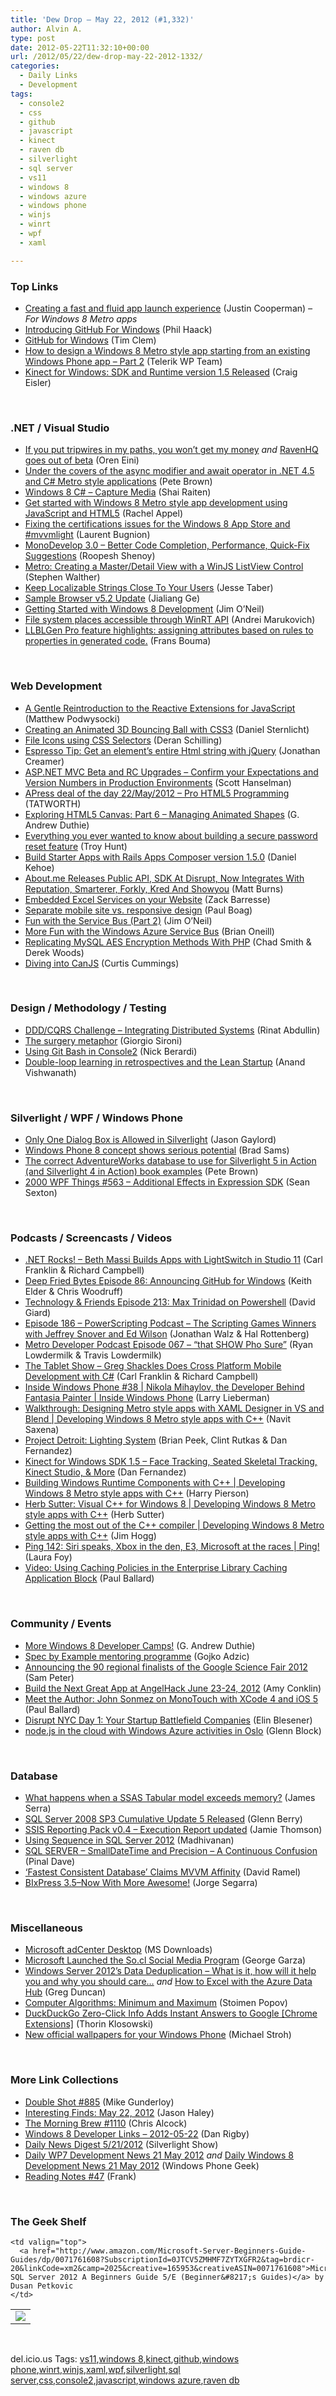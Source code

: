 ```yaml
---
title: 'Dew Drop – May 22, 2012 (#1,332)'
author: Alvin A.
type: post
date: 2012-05-22T11:32:10+00:00
url: /2012/05/22/dew-drop-may-22-2012-1332/
categories:
  - Daily Links
  - Development
tags:
  - console2
  - css
  - github
  - javascript
  - kinect
  - raven db
  - silverlight
  - sql server
  - vs11
  - windows 8
  - windows azure
  - windows phone
  - winjs
  - winrt
  - wpf
  - xaml

---
```

### <a name="top"></a>Top Links

  * [Creating a fast and fluid app launch experience][1] (Justin Cooperman) _– For Windows 8 Metro apps_
  * [Introducing GitHub For Windows][2] (Phil Haack)
  * [GitHub for Windows][3] (Tim Clem)
  * [How to design a Windows 8 Metro style app starting from an existing Windows Phone app – Part 2][4] (Telerik WP Team)
  * [Kinect for Windows: SDK and Runtime version 1.5 Released][5] (Craig Eisler)

&#160;

### <a name="dotnet"></a>.NET / Visual Studio

  * [If you put tripwires in my paths, you won’t get my money][6] _and_ [RavenHQ goes out of beta][7] (Oren Eini)
  * [Under the covers of the async modifier and await operator in .NET 4.5 and C# Metro style applications][8] (Pete Brown)
  * [Windows 8 C# – Capture Media][9] (Shai Raiten)
  * [Get started with Windows 8 Metro style app development using JavaScript and HTML5][10] (Rachel Appel)
  * [Fixing the certifications issues for the Windows 8 App Store and #mvvmlight][11] (Laurent Bugnion)
  * [MonoDevelop 3.0 – Better Code Completion, Performance, Quick-Fix Suggestions][12] (Roopesh Shenoy)
  * [Metro: Creating a Master/Detail View with a WinJS ListView Control][13] (Stephen Walther)
  * [Keep Localizable Strings Close To Your Users][14] (Jesse Taber)
  * [Sample Browser v5.2 Update][15] (Jialiang Ge)
  * [Getting Started with Windows 8 Development][16] (Jim O&#8217;Neil)
  * [File system places accessible through WinRT API][17] (Andrei Marukovich)
  * [LLBLGen Pro feature highlights: assigning attributes based on rules to properties in generated code.][18] (Frans Bouma)

&#160;

### <a name="web"></a>Web Development

  * [A Gentle Reintroduction to the Reactive Extensions for JavaScript][19] (Matthew Podwysocki)
  * [Creating an Animated 3D Bouncing Ball with CSS3][20] (Daniel Sternlicht)
  * [File Icons using CSS Selectors][21] (Deran Schilling)
  * [Espresso Tip: Get an element’s entire Html string with jQuery][22] (Jonathan Creamer)
  * [ASP.NET MVC Beta and RC Upgrades &#8211; Confirm your Expectations and Version Numbers in Production Environments][23] (Scott Hanselman)
  * [APress deal of the day 22/May/2012 &#8211; Pro HTML5 Programming][24] (TATWORTH)
  * [Exploring HTML5 Canvas: Part 6 &#8211; Managing Animated Shapes][25] (G. Andrew Duthie)
  * [Everything you ever wanted to know about building a secure password reset feature][26] (Troy Hunt)
  * [Build Starter Apps with Rails Apps Composer version 1.5.0][27] (Daniel Kehoe)
  * [About.me Releases Public API, SDK At Disrupt, Now Integrates With Reputation, Smarterer, Forkly, Kred And Showyou][28] (Matt Burns)
  * [Embedded Excel Services on your Website][29] (Zack Barresse)
  * [Separate mobile site vs. responsive design][30] (Paul Boag)
  * [Fun with the Service Bus (Part 2)][31] (Jim O&#8217;Neil)
  * [More Fun with the Windows Azure Service Bus][32] (Brian Oneill)
  * [Replicating MySQL AES Encryption Methods With PHP][33] (Chad Smith & Derek Woods)
  * [Diving into CanJS][34] (Curtis Cummings)

&#160;

### <a name="design"></a>Design / Methodology / Testing

  * [DDD/CQRS Challenge &#8211; Integrating Distributed Systems][35] (Rinat Abdullin)
  * [The surgery metaphor][36] (Giorgio Sironi)
  * [Using Git Bash in Console2][37] (Nick Berardi)
  * [Double-loop learning in retrospectives and the Lean Startup][38] (Anand Vishwanath)

&#160;

### <a name="silverlight"></a>Silverlight / WPF / Windows Phone

  * [Only One Dialog Box is Allowed in Silverlight][39] (Jason Gaylord)
  * [Windows Phone 8 concept shows serious potential][40] (Brad Sams)
  * [The correct AdventureWorks database to use for Silverlight 5 in Action (and Silverlight 4 in Action) book examples][41] (Pete Brown)
  * <a href="http://wpf.2000things.com/2012/05/22/563-additional-effects-in-expression-sdk/" target="_blank">2000 WPF Things #563 – Additional Effects in Expression SDK</a> (Sean Sexton)

&#160;

### <a name="podcasts"></a>Podcasts / Screencasts / Videos

  * <a href="http://www.dotnetrocks.com/default.aspx?ShowNum=769" target="_blank">.NET Rocks! &#8211; Beth Massi Builds Apps with LightSwitch in Studio 11</a> (Carl Franklin & Richard Campbell)
  * <a href="http://feedproxy.google.com/~r/deepfriedbytes/~3/ANjN47pu6JY/" target="_blank">Deep Fried Bytes Episode 86: Announcing GitHub for Windows</a> (Keith Elder & Chris Woodruff)
  * <a href="http://feedproxy.google.com/~r/TechnologyAndFriends/~3/JyRVlqBgY-I/tf213.aspx" target="_blank">Technology & Friends Episode 213: Max Trinidad on Powershell</a> (David Giard)
  * [Episode 186 &#8211; PowerScripting Podcast &#8211; The Scripting Games Winners with Jeffrey Snover and Ed Wilson][42] (Jonathan Walz & Hal Rottenberg)
  * <a href="http://feedproxy.google.com/~r/WindowsPhoneDevPodcast/~3/ggmHPlDc93Y/" target="_blank">Metro Developer Podcast Episode 067 – “that SHOW Pho Sure”</a> (Ryan Lowdermilk & Travis Lowdermilk)
  * <a href="http://www.thetabletshow.com/default.aspx?ShowNum=33" target="_blank">The Tablet Show &#8211; Greg Shackles Does Cross Platform Mobile Development with C#</a> (Carl Franklin & Richard Campbell)
  * [Inside Windows Phone #38 | Nikola Mihaylov, the Developer Behind Fantasia Painter | Inside Windows Phone][43] (Larry Lieberman)
  * [Walkthrough: Designing Metro style apps with XAML Designer in VS and Blend | Developing Windows 8 Metro style apps with C++][44] (Navit Saxena)
  * [Project Detroit: Lighting System][45] (Brian Peek, Clint Rutkas & Dan Fernandez)
  * [Kinect for Windows SDK 1.5 &#8211; Face Tracking, Seated Skeletal Tracking, Kinect Studio, & More][46] (Dan Fernandez)
  * [Building Windows Runtime Components with C++ | Developing Windows 8 Metro style apps with C++][47] (Harry Pierson)
  * [Herb Sutter: Visual C++ for Windows 8 | Developing Windows 8 Metro style apps with C++][48] (Herb Sutter)
  * [Getting the most out of the C++ compiler | Developing Windows 8 Metro style apps with C++][49] (Jim Hogg)
  * [Ping 142: Siri speaks, Xbox in the den, E3, Microsoft at the races | Ping!][50] (Laura Foy)
  * [Video: Using Caching Policies in the Enterprise Library Caching Application Block][51] (Paul Ballard)

&#160;

### <a name="events"></a>Community / Events

  * [More Windows 8 Developer Camps!][52] (G. Andrew Duthie)
  * [Spec by Example mentoring programme][53] (Gojko Adzic)
  * [Announcing the 90 regional finalists of the Google Science Fair 2012][54] (Sam Peter)
  * [Build the Next Great App at AngelHack June 23-24, 2012][55] (Amy Conklin)
  * [Meet the Author: John Sonmez on MonoTouch with XCode 4 and iOS 5][56] (Paul Ballard)
  * [Disrupt NYC Day 1: Your Startup Battlefield Companies][57] (Elin Blesener)
  * [node.js in the cloud with Windows Azure activities in Oslo][58] (Glenn Block)

&#160;

### <a name="sql"></a>Database

  * [What happens when a SSAS Tabular model exceeds memory?][59] (James Serra)
  * [SQL Server 2008 SP3 Cumulative Update 5 Released][60] (Glenn Berry)
  * [SSIS Reporting Pack v0.4 – Execution Report updated][61] (Jamie Thomson)
  * [Using Sequence in SQL Server 2012][62] (Madhivanan)
  * [SQL SERVER – SmallDateTime and Precision – A Continuous Confusion][63] (Pinal Dave)
  * [&#8216;Fastest Consistent Database&#8217; Claims MVVM Affinity][64] (David Ramel)
  * [BIxPress 3.5–Now With More Awesome!][65] (Jorge Segarra)

&#160;

### <a name="misc"></a>Miscellaneous

  * [Microsoft adCenter Desktop][66] (MS Downloads)
  * [Microsoft Launched the So.cl Social Media Program][67] (George Garza)
  * [Windows Server 2012&#8217;s Data Deduplication &#8211; What is it, how will it help you and why you should care&#8230;][68] _and_ [How to Excel with the Azure Data Hub][69] (Greg Duncan)
  * [Computer Algorithms: Minimum and Maximum][70] (Stoimen Popov)
  * [DuckDuckGo Zero-Click Info Adds Instant Answers to Google [Chrome Extensions]][71] (Thorin Klosowski)
  * [New official wallpapers for your Windows Phone][72] (Michael Stroh)

&#160;

### <a name="links"></a>More Link Collections

  * [Double Shot #885][73] (Mike Gunderloy)
  * <a href="http://jasonhaley.com/blog/post.aspx?id=daa15fa7-2e72-4264-bed4-84ac2dd512a5" target="_blank">Interesting Finds: May 22, 2012</a> (Jason Haley)
  * [The Morning Brew #1110][74] (Chris Alcock)
  * [Windows 8 Developer Links – 2012-05-22][75] (Dan Rigby)
  * [Daily News Digest 5/21/2012][76] (Silverlight Show)
  * [Daily WP7 Development News 21 May 2012][77] _and_ [Daily Windows 8 Development News 21 May 2012][78] (Windows Phone Geek)
  * <a href="http://www.frankysnotes.com/2012/05/reading-notes-47.html" target="_blank">Reading Notes #47</a> (Frank)

&#160;

### <a name="shelf"></a>The Geek Shelf

<table border="0" cellspacing="0" cellpadding="0">
  <tr>
    <td>
      <img data-recalc-dims="1" decoding="async" src="https://i0.wp.com/ecx.images-amazon.com/images/I/51qz9zpD2TL._SL160_.jpg?w=660" />
    </td>
    
    <td valign="top">
      <a href="http://www.amazon.com/Microsoft-Server-Beginners-Guide-Guides/dp/0071761608?SubscriptionId=0JTCV5ZMHMF7ZYTXGFR2&tag=brdicr-20&linkCode=xm2&camp=2025&creative=165953&creativeASIN=0071761608">Microsoft SQL Server 2012 A Beginners Guide 5/E (Beginner&#8217;s Guides)</a> by Dusan Petkovic
    </td>
  </tr>
</table>

&#160;

<div style="padding-bottom: 0px; margin: 0px; padding-left: 0px; padding-right: 0px; display: inline; float: none; padding-top: 0px" id="scid:0767317B-992E-4b12-91E0-4F059A8CECA8:6be24f5d-4922-4310-8d38-b5886ddf428b" class="wlWriterEditableSmartContent">
  del.icio.us Tags: <a href="http://del.icio.us/popular/vs11" rel="tag">vs11</a>,<a href="http://del.icio.us/popular/windows+8" rel="tag">windows 8</a>,<a href="http://del.icio.us/popular/kinect" rel="tag">kinect</a>,<a href="http://del.icio.us/popular/github" rel="tag">github</a>,<a href="http://del.icio.us/popular/windows+phone" rel="tag">windows phone</a>,<a href="http://del.icio.us/popular/winrt" rel="tag">winrt</a>,<a href="http://del.icio.us/popular/winjs" rel="tag">winjs</a>,<a href="http://del.icio.us/popular/xaml" rel="tag">xaml</a>,<a href="http://del.icio.us/popular/wpf" rel="tag">wpf</a>,<a href="http://del.icio.us/popular/silverlight" rel="tag">silverlight</a>,<a href="http://del.icio.us/popular/sql+server" rel="tag">sql server</a>,<a href="http://del.icio.us/popular/css" rel="tag">css</a>,<a href="http://del.icio.us/popular/console2" rel="tag">console2</a>,<a href="http://del.icio.us/popular/javascript" rel="tag">javascript</a>,<a href="http://del.icio.us/popular/windows+azure" rel="tag">windows azure</a>,<a href="http://del.icio.us/popular/raven+db" rel="tag">raven db</a>
</div>

 [1]: http://blogs.msdn.com/b/windowsappdev/archive/2012/05/21/creating-a-fast-and-fluid-app-launch-experience.aspx
 [2]: http://feeds.haacked.com/~r/haacked/~3/dwTNIDM73HA/introducing-github-for-windows.aspx
 [3]: https://github.com/blog/1127-github-for-windows
 [4]: http://feedproxy.google.com/~r/Telerik/~3/vDBtyxmV6W4/how-to-design-a-windows-8-metro-style-app-starting-from-an-existing-windows-phone-app-part-2.aspx
 [5]: http://blogs.msdn.com/b/kinectforwindows/archive/2012/05/21/kinect-for-windows-runtime-and-sdk-version-1-5-released.aspx
 [6]: http://feedproxy.google.com/~r/AyendeRahien/~3/qvSnWXZYCRc/if-you-put-tripwires-in-my-paths-you-wonrsquo-t-get-my-money
 [7]: http://feedproxy.google.com/~r/AyendeRahien/~3/q_qQlvcu1m0/ravenhq-goes-out-of-beta
 [8]: http://feedproxy.google.com/~r/PeteBrown/~3/PMg4QQkGpz4/under-the-covers-of-the-async-modifier-and-await-operator-in-net-45-and-c-metro-style-applications
 [9]: http://feedproxy.google.com/~r/ShaiRaiten/~3/dCNQSCLKFDM/windows-8-c-capture-media.aspx
 [10]: http://feedproxy.google.com/~r/RachelAppel/~3/FwePHM7gNyg/get-started-with-windows-8-metro-style-app-development-using-javascript-and-html5
 [11]: http://feedproxy.google.com/~r/galasoft/~3/AQRw3cbH1ds/fixing-the-certifications-issues-for-the-windows-8-app-store.aspx
 [12]: http://www.infoq.com/news/2012/05/monodevelop-3
 [13]: http://feedproxy.google.com/~r/StephenWalther/~3/9_vtYcceTTU/metro-creating-a-masterdetail-view-with-a-winjs-listview-control.aspx
 [14]: http://geekswithblogs.net/GruffCode/archive/2012/05/21/keep-localizable-strings-close-to-your-users.aspx
 [15]: http://blogs.msdn.com/b/codefx/archive/2012/05/21/sample-browser-v5-2-update.aspx
 [16]: http://blogs.msdn.com/b/jimoneil/archive/2012/05/21/getting-started-with-windows-8-development.aspx
 [17]: http://lunarfrog.com/blog/2012/05/21/winrt-folders-access/
 [18]: http://feedproxy.google.com/~r/FransBouma/~3/dc-aIbrTOSg/llblgen-pro-feature-highlights-assigning-attributes-based-on-rules-to-properties-in-generated-code.aspx
 [19]: http://feedproxy.google.com/~r/CodeBetter/~3/Ma5kmHcv6nc/
 [20]: http://tympanus.net/codrops/2012/05/22/creating-an-animated-3d-bouncing-ball-with-css3/
 [21]: http://feedproxy.google.com/~r/derans/~3/GMoueeKoldo/file-icons-using-css-selectors.html
 [22]: http://feedproxy.google.com/~r/FreshBrewedCode/~3/aGdRJ6GE-MY/
 [23]: http://feedproxy.google.com/~r/ScottHanselman/~3/zRxwspPBvxQ/ASPNETMVCBetaAndRCUpgradesConfirmYourExpectationsAndVersionNumbersInProductionEnvironments.aspx
 [24]: http://geekswithblogs.net/TATWORTH/archive/2012/05/22/apress-deal-of-the-day-22may2012---pro-html5-programming.aspx
 [25]: http://feeds.devhammer.net/~r/devhammer/~3/L5ieo8WSNfs/exploring-html5-canvas-part-6---managing-animated-shapes
 [26]: http://feedproxy.google.com/~r/TroyHunt/~3/eyiTUH6WjqE/everything-you-ever-wanted-to-know.html
 [27]: http://feedproxy.google.com/~r/Rubyflow/~3/v9k08UD1bIw/7732-build-starter-apps-with-rails-apps-composer-version-1-5-0
 [28]: http://feedproxy.google.com/~r/Techcrunch/~3/Rz8om3uba0Y/
 [29]: http://blogs.msdn.com/b/mvpawardprogram/archive/2012/05/21/embedded-excel-services-on-your-website.aspx
 [30]: http://boagworld.com/mobile-web/separate-mobile-site-vs-responsive-design/
 [31]: http://blogs.msdn.com/b/jimoneil/archive/2012/05/21/fun-with-the-service-bus-part-2.aspx
 [32]: http://feeds.dzone.com/~r/zones/dotnet/~3/7HQcNfcHOY4/more-fun-windows-azure-service
 [33]: http://coding.smashingmagazine.com/2012/05/20/replicating-mysql-aes-encryption-methods-with-php/
 [34]: http://feedproxy.google.com/~r/nettuts/~3/kA1zFDDzUPI/
 [35]: http://feeds.abdullin.com/~r/RinatAbdullin/~3/7svSemKeNGc/dddcqrs-challenge-integrating-distributed-systems.html
 [36]: http://feeds.dzone.com/~r/zones/agile/~3/Op2gxASS6Ms/surgery-metaphor
 [37]: http://feedproxy.google.com/~r/coderjournal/~3/n7fWSH-qpcI/
 [38]: http://www.infoq.com/news/2012/05/double_loop
 [39]: http://feeds.jasongaylord.com/~r/JasonNGaylord/~3/lL1IMKIe0M8/only-one-dialog-box-is-allowed-in-silverlight
 [40]: http://www.neowin.net/news/windows-phone-8-concept-shows-serious-potential
 [41]: http://feedproxy.google.com/~r/PeteBrown/~3/5BWt1QZtifU/the-correct-adventureworks-database-to-use-for-silverlight-5-in-action-and-silverlight-4-in-action-book-examples
 [42]: http://feedproxy.google.com/~r/Powerscripting/~3/r22adEWR1zA/episode-186-power-scripting-podcast-the-scripting-games-winners-with-jeffrey-snover-and-ed-wilson
 [43]: http://channel9.msdn.com/Shows/Inside+Windows+Phone/Inside-Windows-Phone-38--Nikola-Mihaylov-the-Developer-Behind-Fantasia-Painter
 [44]: http://channel9.msdn.com/Events/Windows-Camp/Developing-Windows-8-Metro-style-apps-in-Cpp/Blend-and-XAML
 [45]: http://channel9.msdn.com/coding4fun/articles/Project-Detroit-Lighting-System
 [46]: http://channel9.msdn.com/posts/Kinect-for-Windows-SDK-15-Face-Tracking-Seated-Skeletal-Tracking-Kinect-Studio--More
 [47]: http://channel9.msdn.com/Events/Windows-Camp/Developing-Windows-8-Metro-style-apps-in-Cpp/Building-Windows-Runtime-Components-with-Cpp
 [48]: http://channel9.msdn.com/Events/Windows-Camp/Developing-Windows-8-Metro-style-apps-in-Cpp/Cpp-for-the-Windows-Runtime
 [49]: http://channel9.msdn.com/Events/Windows-Camp/Developing-Windows-8-Metro-style-apps-in-Cpp/Getting-the-most-out-of-the-MSVC-compiler-AutoVectorizer
 [50]: http://channel9.msdn.com/Shows/PingShow/Ping-142-Siri-speaks-Xbox-in-the-den-E3-Microsoft-at-the-races
 [51]: http://blog.pluralsight.com/2012/05/21/video-using-caching-policies-in-the-enterprise-library-caching-application-block/
 [52]: http://feeds.devhammer.net/~r/devhammer/~3/pRyAOW5RMAg/more-windows-8-developer-camps
 [53]: http://gojko.net/2012/05/21/spec-by-example-mentoring-programme/
 [54]: http://feedproxy.google.com/~r/blogspot/MKuf/~3/7x3PJ4QaCwM/announcing-90-regional-finalists-of.html
 [55]: http://blogs.msdn.com/b/windowsazure/archive/2012/05/21/build-the-next-great-app-at-angelhack-june-23-24-2012.aspx
 [56]: http://blog.pluralsight.com/2012/05/21/meet-the-author-john-sonmez-on-monotouch-with-xcode-4-and-ios5/
 [57]: http://feedproxy.google.com/~r/Techcrunch/~3/lSaiUxdpVrk/
 [58]: http://feedproxy.google.com/~r/CodeBetter/~3/RD0JNdHjhGo/
 [59]: http://feedproxy.google.com/~r/sqlserverpedia/~3/5u3eGW-FABU/
 [60]: http://www.sqlservercentral.com/blogs/glennberry/2012/05/21/sql-server-2008-sp3-cumulative-update-5-released/
 [61]: http://feedproxy.google.com/~r/jamiet/~3/4zRe5uoejBU/ssis-reporting-pack-v0-4-execution-report-updated.aspx
 [62]: http://feedproxy.google.com/~r/sqlservercurry/blog/~3/kyO6cC1ObLY/using-sequence-in-sql-server-2012.html
 [63]: http://blog.sqlauthority.com/2012/05/22/sql-server-smalldatetime-and-precision-a-continuous-confusion/
 [64]: http://visualstudiomagazine.com/blogs/data-driver/2012/05/fastest-consistent-database-claims-mvvm-affinity.aspx
 [65]: http://feedproxy.google.com/~r/Sqlchicken/~3/_A-FULSNjqk/
 [66]: http://www.microsoft.com/en-us/download/details.aspx?id=22260&WT.mc_id=rss_alldownloads_all
 [67]: http://www.everything-microsoft.com/2012/05/21/microsoft-launched-socl-social-media-program/
 [68]: http://coolthingoftheday.blogspot.com/2012/05/windows-server-2012-data-deduplication.html
 [69]: http://coolthingoftheday.blogspot.com/2012/05/how-to-excel-with-azure-data-hub.html
 [70]: http://feedproxy.google.com/~r/stoimenblog/~3/mHAuZBoReI4/
 [71]: http://feeds.gawker.com/~r/lifehacker/full/~3/fFUOdNYHOW0/duckduckgo-zero+click-info-adds-duckduckgo-instant-answers-to-google
 [72]: http://windowsteamblog.com/windows_phone/b/windowsphone/archive/2012/05/21/new-official-wallpapers-for-your-windows-phone.aspx
 [73]: http://afreshcup.com/home/2012/5/22/double-shot-885.html
 [74]: http://feedproxy.google.com/~r/ReflectivePerspective/~3/iN1nV4tH2dI/
 [75]: http://danrigby.com/2012/05/21/windows-8-developer-links-2012-05-22/
 [76]: http://feedproxy.google.com/~r/silverlightshow/~3/H3tRgVm7vPk/Daily-News-Digest-5-21-2012.aspx
 [77]: http://feedproxy.google.com/~r/Windowsphonegeek/~3/YAxdsiWPJlw/daily-wp7-development-news-21-may-2012
 [78]: http://www.windowsphonegeek.com/windows-8-news/daily-windows-8-development-news-21-may-2012